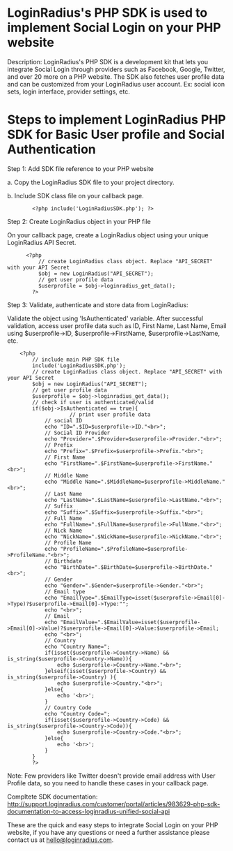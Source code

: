 LoginRadius's PHP SDK is used to implement Social Login on your PHP website
==========

Description: LoginRadius's PHP SDK is a development kit that lets you integrate Social Login through providers such as Facebook, Google, Twitter, and over 20 more on a PHP website. The SDK also fetches user profile data and can be customized from your LoginRadius user account. Ex: social icon sets, login interface, provider settings, etc.

Steps to implement LoginRadius PHP SDK for Basic User profile and Social Authentication
===

Step 1: Add SDK file reference to your PHP website

a. Copy the LoginRadius SDK file to your project directory.

b. Include SDK class file on your callback page. 

            <?php include('LoginRadiusSDK.php'); ?>
      
Step 2: Create LoginRadius object in your PHP file

On your callback page, create a LoginRadius object using your unique LoginRadius API Secret.

          <?php 
              // create LoginRadius class object. Replace "API_SECRET" with your API Secret
              $obj = new LoginRadius("API_SECRET");
              // get user profile data
              $userprofile = $obj->loginradius_get_data();  
            ?>
          
Step 3: Validate, authenticate and store data from LoginRadius: 

Validate the object using 'IsAuthenticated' variable. After successful validation, access user profile data such as ID, First Name, Last Name, Email using $userprofile->ID, $userprofile->FirstName, $userprofile->LastName, etc.

        <?php
            // include main PHP SDK file
            include('LoginRadiusSDK.php');
            // create LoginRadius class object. Replace "API_SECRET" with your API Secret
            $obj = new LoginRadius("API_SECRET");
            // get user profile data
            $userprofile = $obj->loginradius_get_data();
            // check if user is authenticated/valid 
            if($obj->IsAuthenticated == true){
                        // print user profile data
            	// social ID  
            	echo "ID=".$ID=$userprofile->ID."<br>";
            	// Social ID Provider
            	echo "Provider=".$Provider=$userprofile->Provider."<br>";
            	// Prefix
            	echo "Prefix=".$Prefix=$userprofile->Prefix."<br>";
            	// First Name
            	echo "FirstName=".$FirstName=$userprofile->FirstName."<br>";
            	// Middle Name
            	echo "Middle Name=".$MiddleName=$userprofile->MiddleName."<br>";  
            	// Last Name
            	echo "LastName=".$LastName=$userprofile->LastName."<br>";  
            	// Suffix
            	echo "Suffix=".$Suffix=$userprofile->Suffix."<br>";  
            	// Full Name
            	echo "FullName=".$FullName=$userprofile->FullName."<br>";  
            	// Nick Name
            	echo "NickName=".$NickName=$userprofile->NickName."<br>";  
            	// Profile Name
            	echo "ProfileName=".$ProfileName=$userprofile->ProfileName."<br>";  
            	// Birthdate
            	echo "BirthDate=".$BirthDate=$userprofile->BirthDate."<br>";  
            	// Gender
            	echo "Gender=".$Gender=$userprofile->Gender."<br>";  
            	// Email type
            	echo "EmailType=".$EmailType=isset($userprofile->Email[0]->Type)?$userprofile->Email[0]->Type:"";  
            	echo "<br>";    
            	// Email
            	echo "EmailValue=".$EmailValue=isset($userprofile->Email[0]->Value)?$userprofile->Email[0]->Value:$userprofile->Email;  
            	echo "<br>";  
            	// Country
            	echo "Country Name=";  
            	if(isset($userprofile->Country->Name) && is_string($userprofile->Country->Name)){  
            		echo $userprofile->Country->Name."<br>";  
            	}elseif(isset($userprofile->Country) && is_string($userprofile->Country) ){  
            		echo $userprofile->Country."<br>";  
            	}else{  
            		echo '<br>';  
            	}
            	// Country Code 
            	echo "Country Code=";    
            	if(isset($userprofile->Country->Code) && is_string($userprofile->Country->Code)){    
            		echo $userprofile->Country->Code."<br>";    
            	}else{    
            		echo '<br>';    
            	}  
            }
            ?>

Note: Few providers like Twitter doesn't provide email address with User Profile data, so you need to handle these cases in your callback page.

Compltete SDK documentation: http://support.loginradius.com/customer/portal/articles/983629-php-sdk-documentation-to-access-loginradius-unified-social-api

These are the quick and easy steps to integrate Social Login on your PHP website, if you have any questions or need a further assistance please contact us at hello@loginradius.com.
